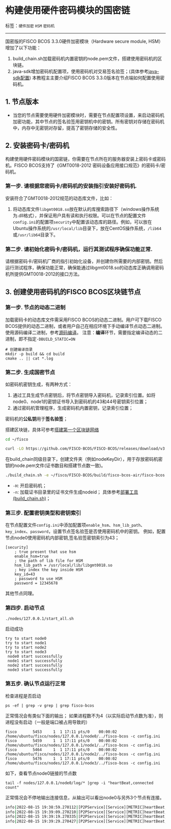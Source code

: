 # 构建使用硬件密码模块的国密链

标签：``硬件加密`` ``HSM`` ``密码机``

---

国密版的FISCO BCOS 3.3.0硬件加密模块（Hardware secure module, HSM）增加了以下功能：
1. build_chain.sh加载密码机内置密钥的node.pem文件，搭建使用密码机的区块链。
2. java-sdk增加密码机配置项，使用密码机对交易签名验签；(具体参考[java-sdk配置](../../sdk/java_sdk/config.md))
本教程主主要介绍FISCO BCOS 3.3.0版本在节点端如何配置使用密码机。

## 1. 节点版本

- 当您的节点需要使用硬件加密模块时，需要在节点配置项设置，来启动密码机加密功能，其中节点的签名验签用密钥机中的密钥。所有密钥对存储在密码机中，内存中无密钥对存留，提高了密钥存储的安全性。

## 2. 安装密码卡/密码机
构建使用硬件密码模块的国密链，你需要在节点所在的服务器安装上密码卡或密码机。FISCO BCOS支持了《GMT0018-2012 密码设备应用接口规范》的密码卡/密码机。

### 第一步. 请根据您密码卡/密码机的安装指引安装好密码机.
安装符合了GMT0018-2012规范的动态库文件，比如：
1. 将动态库文件``libgmt0018.so``放在默认的库搜索路径下（windows操作系统为.dll格式），并保证用户具有读和执行权限。可以在节点的配置文件`config.ini`的配置项`security`中配置该动态库的路径。例如，可以放在Ubuntu操作系统的``/usr/local/lib``目录下，放在CentOS操作系统，``/lib64``或``/usr/lib64``目录下。

### 第二步. 请初始化密码卡/密码机，运行其测试程序确保功能正常.
请根据密码卡/密码机厂商的指引初始化设备，并创建你所需要的内部密钥。然后运行测试程序，确保功能正常，确保能通过libgmt0018.so的动态库正确调用密码机所提供GMT0018-2012的接口方法。

## 3. 创建使用密码机的FISCO BCOS区块链节点
### 第一步. 节点的动态二进制
加载密码卡的动态库文件需采用FISCO BCOS的动态二进制。用户可下载FISCO BCOS提供的动态二进制，或者用户自己在相应环境下手动编译节点动态二进制。使用源码编译二进制，参考[源码编译](../../tutorial/compile_binary.md)。
注意：**编译**环节，需要指定编译动态的二进制，即不指定`-DBUILD_STATIC=ON`
```shell
# 创建编译目录
mkdir -p build && cd build
cmake .. || cat *.log
```

### 第二步. 生成国密节点

如密码机密钥生成，有两种方式：
1. 通过工具生成节点密钥后，将节点密钥导入密码机，记录索引位置。如将node0、node1的密钥证书导入到密码机的43和44号密钥索引位置；
2. 通过密码机管理程序，生成密码机内置密钥，记录索引位置；

密码机的**公私钥**用于**签名验签**；

搭建区块链，具体可参考[搭建第一个区块链网络](../../quick_start/air_installation.md)
```bash
cd ~/fisco

curl -LO https://github.com/FISCO-BCOS/FISCO-BCOS/releases/download/v3.3.0/build_chain.sh && chmod u+x build_chain.sh
```
在build_chain同级目录下，创建文件夹（例如nodeKeyDir），用于存放密码机密钥的node.pem文件(证书数目和搭建节点数一致)。
```bash
./build_chain.sh -e ~/fisco/FISCO-BCOS/build/fisco-bcos-air/fisco-bcos -p 30300,20200 -l 127.0.0.1:4 -s -H -n nodeKeyDir/
```
- `-H`: 开启密码机；
- `-n`: 加载证书目录里的证书文件生成nodeid；
具体参考[部署工具(build_chain.sh)](./build_chain.md)；

### 第三步. 配置密钥类型和密钥索引
在节点配置文件`config.ini`中添加配置项`enable_hsm`、`hsm_lib_path`、`key_index`、`password`，设置节点签名验签是否使用密码机中的密钥。
例如，配置节点node0使用密码机内部密钥,签名验签密钥索引为43；
```
[security]
    ; true present that use hsm
    enable_hsm=true
    ; the path of lib file for HSM
    hsm_lib_path = /usr/local/lib/libgmt0018.so
    ; key index the key inside HSM
    key_id=43
    ; password to use HSM
    password = 12345678
```
其他节点同理。

### 第四步. 启动节点
```shell
./nodes/127.0.0.1/start_all.sh 
```
启动成功
```shell
try to start node0
try to start node1
try to start node2
try to start node3
 node0 start successfully
 node1 start successfully
 node2 start successfully
 node3 start successfully
 ```

 ### 第五步. 确认节点运行正常
 检查进程是否启动

```shell
ps -ef | grep -v grep | grep fisco-bcos
```

正常情况会有类似下面的输出；
如果进程数不为4（以实际启动节点数为准），则进程没有启动（一般是端口被占用导致的）

```shell
fisco       5453     1  1 17:11 pts/0    00:00:02 /home/ubuntu/fisco/nodes/127.0.0.1/node0/../fisco-bcos -c config.ini
fisco       5459     1  1 17:11 pts/0    00:00:02 /home/ubuntu/fisco/nodes/127.0.0.1/node1/../fisco-bcos -c config.ini
fisco       5464     1  1 17:11 pts/0    00:00:02 /home/ubuntu/fisco/nodes/127.0.0.1/node2/../fisco-bcos -c config.ini
fisco       5476     1  1 17:11 pts/0    00:00:02 /home/ubuntu/fisco/nodes/127.0.0.1/node3/../fisco-bcos -c config.ini
```

如下，查看节点node0链接的节点数

```shell
tail -f nodes/127.0.0.1/node0/log/* |grep -i "heartBeat,connected count"
```

正常情况会不停地输出连接信息，从输出可以看出node0与另外3个节点有连接。
```bash
info|2022-08-15 19:38:59.270112|[P2PService][Service][METRIC]heartBeat,connected count=3
info|2022-08-15 19:39:09.270210|[P2PService][Service][METRIC]heartBeat,connected count=3
info|2022-08-15 19:39:19.270335|[P2PService][Service][METRIC]heartBeat,connected count=3
info|2022-08-15 19:39:29.270427|[P2PService][Service][METRIC]heartBeat,connected count=3
```